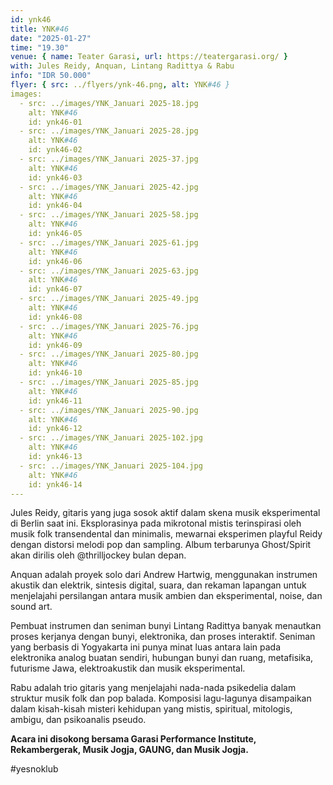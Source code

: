 ```yaml
---
id: ynk46
title: YNK#46
date: "2025-01-27"
time: "19.30"
venue: { name: Teater Garasi, url: https://teatergarasi.org/ }
with: Jules Reidy, Anquan, Lintang Radittya & Rabu
info: "IDR 50.000"
flyer: { src: ../flyers/ynk-46.png, alt: YNK#46 }
images:
  - src: ../images/YNK_Januari 2025-18.jpg
    alt: YNK#46
    id: ynk46-01
  - src: ../images/YNK_Januari 2025-28.jpg
    alt: YNK#46
    id: ynk46-02
  - src: ../images/YNK_Januari 2025-37.jpg
    alt: YNK#46
    id: ynk46-03
  - src: ../images/YNK_Januari 2025-42.jpg
    alt: YNK#46
    id: ynk46-04
  - src: ../images/YNK_Januari 2025-58.jpg
    alt: YNK#46
    id: ynk46-05
  - src: ../images/YNK_Januari 2025-61.jpg
    alt: YNK#46
    id: ynk46-06
  - src: ../images/YNK_Januari 2025-63.jpg
    alt: YNK#46
    id: ynk46-07
  - src: ../images/YNK_Januari 2025-49.jpg
    alt: YNK#46
    id: ynk46-08
  - src: ../images/YNK_Januari 2025-76.jpg
    alt: YNK#46
    id: ynk46-09
  - src: ../images/YNK_Januari 2025-80.jpg
    alt: YNK#46
    id: ynk46-10
  - src: ../images/YNK_Januari 2025-85.jpg
    alt: YNK#46
    id: ynk46-11
  - src: ../images/YNK_Januari 2025-90.jpg
    alt: YNK#46
    id: ynk46-12
  - src: ../images/YNK_Januari 2025-102.jpg
    alt: YNK#46
    id: ynk46-13
  - src: ../images/YNK_Januari 2025-104.jpg
    alt: YNK#46
    id: ynk46-14
---
```


Jules Reidy, gitaris yang juga sosok aktif dalam skena musik eksperimental di Berlin saat ini. Eksplorasinya pada mikrotonal mistis terinspirasi oleh musik folk transendental dan minimalis, mewarnai eksperimen playful Reidy dengan distorsi melodi pop dan sampling. Album terbarunya Ghost/Spirit akan dirilis oleh @thrilljockey bulan depan.

Anquan adalah proyek solo dari Andrew Hartwig, menggunakan instrumen akustik dan elektrik, sintesis digital, suara, dan rekaman lapangan untuk menjelajahi persilangan antara musik ambien dan eksperimental, noise, dan sound art.

Pembuat instrumen dan seniman bunyi Lintang Radittya banyak menautkan proses kerjanya dengan bunyi, elektronika, dan proses interaktif. Seniman yang berbasis di Yogyakarta ini punya minat luas antara lain pada elektronika analog buatan sendiri, hubungan bunyi dan ruang, metafisika, futurisme Jawa, elektroakustik dan musik eksperimental.

Rabu adalah trio gitaris yang menjelajahi nada-nada psikedelia dalam struktur musik folk dan pop balada. Komposisi lagu-lagunya disampaikan dalam kisah-kisah misteri kehidupan yang mistis, spiritual, mitologis, ambigu, dan psikoanalis pseudo.

**Acara ini disokong bersama Garasi Performance Institute, Rekambergerak, Musik Jogja, GAUNG, dan Musik Jogja.**

#yesnoklub

